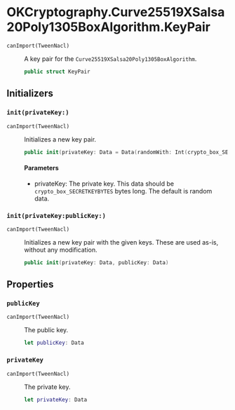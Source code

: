 # OKCryptography.Curve25519XSalsa20Poly1305BoxAlgorithm.KeyPair

<dl>
<dt><code>canImport(TweenNacl)</code></dt>
<dd>

A key pair for the `Curve25519XSalsa20Poly1305BoxAlgorithm`.

``` swift
public struct KeyPair
```

</dd>
</dl>

## Initializers

### `init(privateKey:)`

<dl>
<dt><code>canImport(TweenNacl)</code></dt>
<dd>

Initializes a new key pair.

``` swift
public init(privateKey: Data = Data(randomWith: Int(crypto_box_SECRETKEYBYTES)))
```

#### Parameters

  - privateKey: The private key. This data should be `crypto_box_SECRETKEYBYTES` bytes long. The default is random data.

</dd>
</dl>

### `init(privateKey:publicKey:)`

<dl>
<dt><code>canImport(TweenNacl)</code></dt>
<dd>

Initializes a new key pair with the given keys. These are used as-is, without any modification.

``` swift
public init(privateKey: Data, publicKey: Data)
```

</dd>
</dl>

## Properties

### `publicKey`

<dl>
<dt><code>canImport(TweenNacl)</code></dt>
<dd>

The public key.

``` swift
let publicKey: Data
```

</dd>
</dl>

### `privateKey`

<dl>
<dt><code>canImport(TweenNacl)</code></dt>
<dd>

The private key.

``` swift
let privateKey: Data
```

</dd>
</dl>

